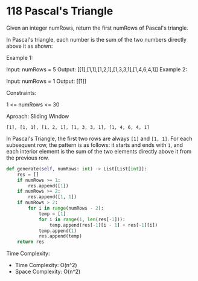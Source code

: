 # 118 Pascal's Triangle

Given an integer numRows, return the first numRows of Pascal's triangle.

In Pascal's triangle, each number is the sum of the two numbers directly above it as shown:

Example 1:

Input: numRows = 5
Output: [[1],[1,1],[1,2,1],[1,3,3,1],[1,4,6,4,1]]
Example 2:

Input: numRows = 1
Output: [[1]]

Constraints:

1 <= numRows <= 30

Aproach: Sliding Window

`[1], [1, 1], [1, 2, 1], [1, 3, 3, 1], [1, 4, 6, 4, 1]`

In Pascal's Triangle, the first two rows are always `[1]` and `[1, 1]`. For each subsequent row, the pattern is as follows: it starts and ends with `1`, and each interior element is the sum of the two elements directly above it from the previous row.

```python
def generate(self, numRows: int) -> List[List[int]]:
    res = []
    if numRows >= 1:
        res.append([1])
    if numRows >= 2:
        res.append([1, 1])
    if numRows > 2:
        for i in range(numRows - 2):
            temp = [1]
            for i in range(1, len(res[-1])):
                temp.append(res[-1][i - 1] + res[-1][i])
            temp.append(1)
            res.append(temp)
    return res
```

Time Complexity:

- Time Complexity: O(n^2)
- Space Complexity: O(n^2)
